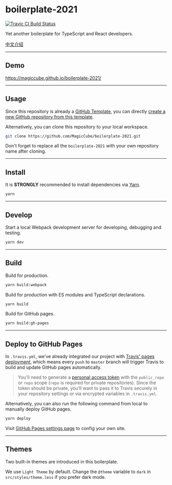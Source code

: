 # boilerplate-2021

[![Travic CI Build Status](https://app.travis-ci.com/MagicCube/boilerplate-2021.svg?branch=master)](https://app.travis-ci.com/MagicCube/boilerplate-2021)

Yet another boilerplate for TypeScript and React developers.

[中文介绍](https://zhuanlan.zhihu.com/p/403970666)

---

## Demo

https://magiccube.github.io/boilerplate-2021/

---

## Usage

Since this repository is already a [GitHub Template](https://docs.github.com/en/github/creating-cloning-and-archiving-repositories/creating-a-repository-on-github/creating-a-template-repository),
you can directly [create a new GitHub repository from this template](https://github.com/magiccube/boilerplate-2021/generate).

Alternatively, you can clone this repository to your local workspace.

```sh
git clone https://github.com/MagicCube/boilerplate-2021.git
```

Don't forget to replace all the `boilerplate-2021` with your own repository name after cloning.

---

## Install

It is **STRONGLY** recommended to install dependencies via [Yarn](https://yarnpkg.com/).

```sh
yarn
```

---

## Develop

Start a local Webpack development server for developing, debugging and testing.

```sh
yarn dev
```

---

## Build

Build for production.

```sh
yarn build:webpack
```

Build for production with ES modules and TypeScript declarations.

```sh
yarn build
```

Build for GitHub pages.

```sh
yarn build:gh-pages
```

---

## Deploy to GitHub Pages

In `.travis.yml`, we've already integrated our project with [Travis' pages deployment](https://docs.travis-ci.com/user/deployment/pages/),
which means every `push` to `master` branch will trigger Travis to build and update GitHub pages automatically.

> You’ll need to generate a [personal access token](https://docs.github.com/en/github/authenticating-to-github/keeping-your-account-and-data-secure/creating-a-personal-access-token)
> with the `public_repo` or `repo` scope (`repo` is required for private repositories).
> Since the token should be private, you’ll want to pass it to Travis securely in your repository settings or via encrypted variables in `.travis.yml`.

Alternatively, you can also run the following command from local to manually deploy GitHub pages.

```sh
yarn deploy
```

Visit [GitHub Pages settings page](https://github.com/MagicCube/boilerplate-2021/settings/pages) to config your own site.

---

## Themes

Two built-in themes are introduced in this boilerplate.

We use `Light Theme` by default.
Change the `@theme` variable to `dark` in `src/styles/theme.less` if you prefer dark mode.
